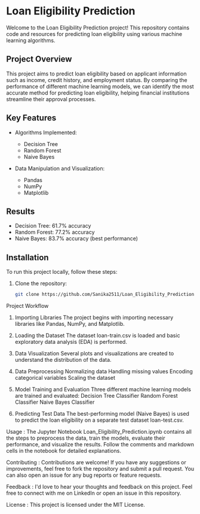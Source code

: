 # Loan Eligibility Prediction

Welcome to the Loan Eligibility Prediction project! This repository contains code and resources for predicting loan eligibility using various machine learning algorithms.

## Project Overview

This project aims to predict loan eligibility based on applicant information such as income, credit history, and employment status. By comparing the performance of different machine learning models, we can identify the most accurate method for predicting loan eligibility, helping financial institutions streamline their approval processes.

## Key Features

- Algorithms Implemented:
  - Decision Tree
  - Random Forest
  - Naive Bayes

- Data Manipulation and Visualization:
  - Pandas
  - NumPy
  - Matplotlib

## Results

- Decision Tree: 61.7% accuracy
- Random Forest: 77.2% accuracy
- Naive Bayes: 83.7% accuracy (best performance)

## Installation

To run this project locally, follow these steps:

1. Clone the repository:
   ```bash
   git clone https://github.com/Sanika2511/Loan_Eligibility_Prediction.git

Project Workflow
1. Importing Libraries
The project begins with importing necessary libraries like Pandas, NumPy, and Matplotlib.

2. Loading the Dataset
The dataset loan-train.csv is loaded and basic exploratory data analysis (EDA) is performed.

3. Data Visualization
Several plots and visualizations are created to understand the distribution of the data.

4. Data Preprocessing
Normalizing data
Handling missing values
Encoding categorical variables
Scaling the dataset
5. Model Training and Evaluation
Three different machine learning models are trained and evaluated:
Decision Tree Classifier
Random Forest Classifier
Naive Bayes Classifier
6. Predicting Test Data
The best-performing model (Naive Bayes) is used to predict the loan eligibility on a separate test dataset loan-test.csv.

Usage :
The Jupyter Notebook Loan_Eligibility_Prediction.ipynb contains all the steps to preprocess the data, train the models, evaluate their performance, and visualize the results. Follow the comments and markdown cells in the notebook for detailed explanations.

Contributing :
Contributions are welcome! If you have any suggestions or improvements, feel free to fork the repository and submit a pull request. You can also open an issue for any bug reports or feature requests.

Feedback :
I'd love to hear your thoughts and feedback on this project. Feel free to connect with me on LinkedIn or open an issue in this repository.

License :
This project is licensed under the MIT License.

